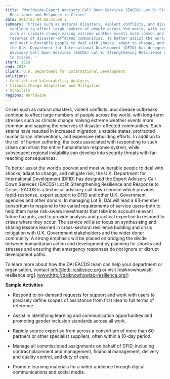 ```yaml
---
title: 'Worldwide—Expert Advisory Call Down Services (EACDS) Lot B: Strengthening
  Resilience and Response to Crises'
date: 2017-03-04 02:41:00 Z
summary: 'Crises such as natural disasters, violent conflicts, and disease outbreaks
  continue to affect large numbers of people across the world, with long-term stresses
  such as climate change making extreme weather events more common and sapping the
  reserves of disaster-affected communities. To better assist the world’s poorest
  and most vulnerable people to deal with shocks, adapt to change, and mitigate risk,
  the U.K. Department for International Development (DFID) has designed the Expert
  Advisory Call Down Services (EACDS) Lot B: Strengthening Resilience and Response
  to Crises. '
start: 2016
end: 2018
client: U.K. Department for International Development
solutions:
- Conflict and Vulnerability Analysis
- Climate Change Adaptation and Mitigation
- Stability
regions: Worldwide
---
```


Crises such as natural disasters, violent conflicts, and disease outbreaks continue to affect large numbers of people across the world, with long-term stresses such as climate change making extreme weather events more common and sapping the reserves of disaster-affected communities. Such strains have resulted in increased migration, unstable states, protracted humanitarian interventions, and expensive rebuilding efforts. In addition to the toll of human suffering, the costs associated with responding to such crises can strain the entire humanitarian response system, while subsequent regional instability can develop into security threats with far-reaching consequences.

To better assist the world’s poorest and most vulnerable people to deal with shocks, adapt to change, and mitigate risk, the U.K. Department for International Development (DFID) has designed the Expert Advisory Call Down Services (EACDS) Lot B: Strengthening Resilience and Response to Crises. EACDS is a technical advisory call down service which provides rapid-response, expert support to DFID and other U.K. Government agencies and other donors. In managing Lot B, DAI will lead a 63-member consortium to respond to the varied requirements of service users-both to help them make risk-aware investments that take into account relevant future hazards, and to provide analysis and practical expertise to respond to crises where they occur. The service will also focus on synthesising and sharing lessons learned in cross-sectoral resilience building and crisis mitigation with U.K. Government stakeholders and the wider donor community. A strong emphasis will be placed on bridging the divide between humanitarian action and development by planning for shocks and stresses and ensuring that emergency responses do not ignore or disrupt development paths.

To learn more about how the DAI EACDS team can help your department or organisation, contact [info@lotb-resilience.org ](mailto:info@lotb-resilience.org)or visit [daiknowhowlab-resilience.org].(www.http://daiknowhowlab-resilience.org/)

**Sample Activities**

* Respond  to on-demand requests for support and work with users to precisely define scopes of assistance from first idea to full terms of reference.

* Assist in identifying learning and communication opportunities and promoting gender inclusion standards across all work.

* Rapidly source expertise from across a consortium of more than 60 partners or other specialist suppliers, often within a 10-day period.

* Manage all commissioned assignments on behalf of DFID, including contract placement and management, financial management, delivery and quality control, and duty of care.

* Promote learning materials for a wider audience through digital communications and social media.